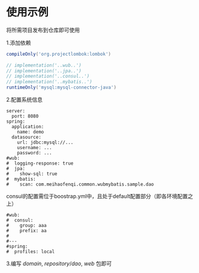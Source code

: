 使用示例
==========

将所需项目发布到仓库即可使用

1.添加依赖

```groovy
compileOnly('org.projectlombok:lombok')
	
// implementation('..wub..')
// implementation('..jpa..')
// implementation('..consul..')
// implementation('..mybatis..')
runtimeOnly('mysql:mysql-connector-java')	
```

2.配置系统信息

```
server:
  port: 8080
spring:
  application:
    name: demo
  datasource:
    url: jdbc:mysql://...
    username: ...
    password: ...
#wub:
#  logging-response: true
#  jpa:
#    show-sql: true
#  mybatis:
#    scan: com.meihaofenqi.common.wubmybatis.sample.dao
```
consul的配置需位于boostrap.yml中，且处于default配置部分（即各环境配置之上）
```
#wub:
#  consul:
#    group: aaa
#    prefix: aa
#
#---
#spring:
#  profiles: local
```

3.编写 *domain*, *repository*/*dao*, *web* 包即可
